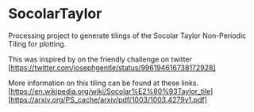 # SocolarTaylor
Processing project to generate tilings of the Socolar Taylor Non-Periodic Tiling for plotting.

This was inspired by on the friendly challenge on twitter
[https://twitter.com/josephgentle/status/996194616738172928]


More information on this tiling can be found at these links.
[https://en.wikipedia.org/wiki/Socolar%E2%80%93Taylor_tile]
[https://arxiv.org/PS_cache/arxiv/pdf/1003/1003.4279v1.pdf]


